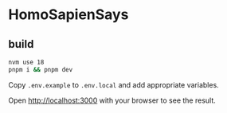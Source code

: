 # HomoSapienSays

## build

```bash
nvm use 18
pnpm i && pnpm dev
```

Copy `.env.example` to `.env.local` and add appropriate variables.

Open [http://localhost:3000](http://localhost:3000) with your browser to see the result.
